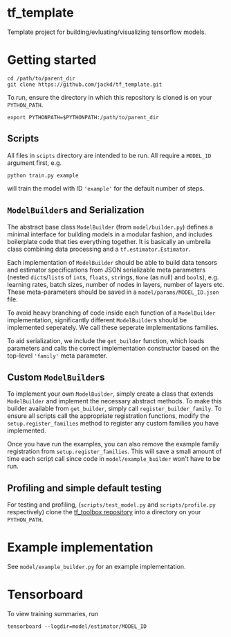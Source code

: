 # tf_template
Template project for building/evluating/visualizing tensorflow models.

# Getting started
```
cd /path/to/parent_dir
git clone https://github.com/jackd/tf_template.git
```
To run, ensure the directory in which this repository is cloned is on your `PYTHON_PATH`.
```
export PYTHONPATH=$PYTHONPATH:/path/to/parent_dir
```

## Scripts
All files in `scipts` directory are intended to be run. All require a `MODEL_ID` argument first, e.g.
```
python train.py example
```
will train the model with ID `'example'` for the default number of steps.

## `ModelBuilder`s and Serialization
The abstract base class `ModelBuilder` (from `model/builder.py`) defines a minimal interface for building models in a modular fashion, and includes boilerplate code that ties everything together. It is basically an umbrella class combining data processing and a `tf.estimator.Estimator`.

Each implementation of `ModelBuilder` should be able to build data tensors and estimator specifications from JSON serializable meta parameters (nested `dict`s/`list`s of `int`s, `floats`, `str`ings, `None` (as null) and `bool`s), e.g. learning rates, batch sizes, number of nodes in layers, number of layers etc. These meta-parameters should be saved in a `model/params/MODEL_ID.json` file.

To avoid heavy branching of code inside each function of a `ModelBuilder` implementation, significantly different `ModelBuilder`s should be implemented seperately. We call these seperate implementations families.

To aid serialization, we include the `get_builder` function, which loads parameters and calls the correct implementation constructor based on the top-level `'family'` meta parameter.

## Custom `ModelBuilder`s
To implement your own `ModelBuilder`, simply create a class that extends `ModelBuilder` and implement the necessary abstract methods. To make this builder available from `get_builder`, simply call `register_builder_family`. To ensure all scripts call the appropriate registration functions, modify the `setup.register_families` method to register any custom families you have implemented.

Once you have run the examples, you can also remove the example family registration from `setup.register_families`. This will save a small amount of time each script call since code in `model/example_builder` won't have to be run.

## Profiling and simple default testing
For testing and profiling, (`scripts/test_model.py` and `scripts/profile.py` respectively) clone the [tf_toolbox repository](https://github.com/jackd/tf_toolbox) into a directory on your `PYTHON_PATH`.

# Example implementation
See `model/example_builder.py` for an example implementation.

# Tensorboard
To view training summaries, run
```
tensorboard --logdir=model/estimator/MODEL_ID
```

